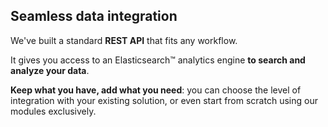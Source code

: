 ## Seamless data integration

We've built a standard **REST API** that fits any workflow.

It gives you access to an Elasticsearch™ analytics engine **to search and analyze your data**.

**Keep what you have, add what you need**: you can choose the level of integration with your existing solution, or even start from scratch using our modules exclusively.
